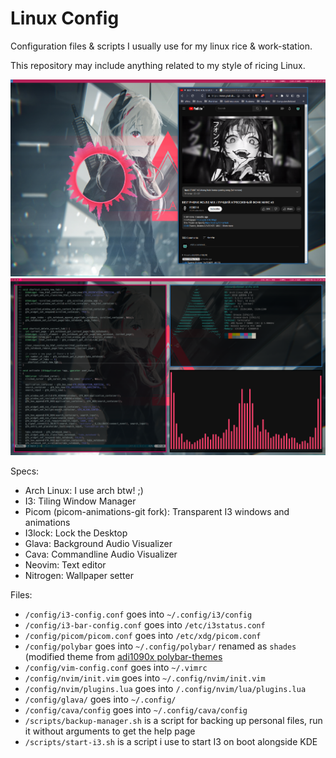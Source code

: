# Linux Config

Configuration files & scripts I usually use for my linux rice & work-station. 

This repository may include anything related to my style of ricing Linux. 

<img src="./previews/004-02-preview.png" width="700" /> 
<img src="./previews/004-01-preview.png" width="700" /> 

Specs: 
 - Arch Linux: I use arch btw! ;) 
 - I3: Tiling Window Manager
 - Picom (picom-animations-git fork): Transparent I3 windows and animations
 - I3lock: Lock the Desktop 
 - Glava: Background Audio Visualizer
 - Cava: Commandline Audio Visualizer
 - Neovim: Text editor
 - Nitrogen: Wallpaper setter

Files: 
 - `/config/i3-config.conf` goes into `~/.config/i3/config`
 - `/config/i3-bar-config.conf` goes into `/etc/i3status.conf`
 - `/config/picom/picom.conf` goes into `/etc/xdg/picom.conf` 
 - `/config/polybar` goes into `~/.config/polybar/` renamed as `shades` (modified theme from <a href="github.com/adi1090x/polybar-themes">adi1090x polybar-themes</a>
 - `/config/vim-config.conf` goes into `~/.vimrc`
 - `/config/nvim/init.vim` goes into `~/.config/nvim/init.vim`
 - `/config/nvim/plugins.lua` goes into `/.config/nvim/lua/plugins.lua`
 - `/config/glava/` goes into `~/.config/`
 - `/config/cava/config` goes into `~/.config/cava/config`
 - `/scripts/backup-manager.sh` is a script for backing up personal files, run it without arguments to get the help page 
 - `/scripts/start-i3.sh` is a script i use to start I3 on boot alongside KDE
